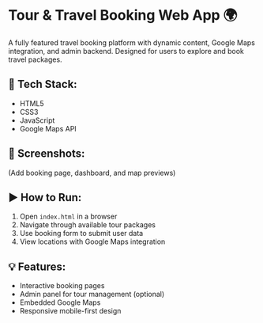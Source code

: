 # Tour & Travel Booking Web App 🌍

A fully featured travel booking platform with dynamic content, Google Maps integration, and admin backend. Designed for users to explore and book travel packages.

## 🔧 Tech Stack:
- HTML5
- CSS3
- JavaScript
- Google Maps API

## 📸 Screenshots:
(Add booking page, dashboard, and map previews)

## ▶️ How to Run:
1. Open `index.html` in a browser
2. Navigate through available tour packages
3. Use booking form to submit user data
4. View locations with Google Maps integration

## 💡 Features:
- Interactive booking pages
- Admin panel for tour management (optional)
- Embedded Google Maps
- Responsive mobile-first design
